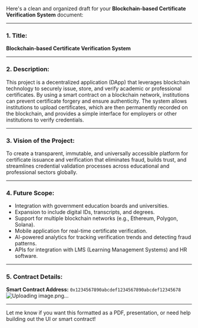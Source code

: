 Here's a clean and organized draft for your **Blockchain-based Certificate Verification System** document:

---

### **1. Title:**  
**Blockchain-based Certificate Verification System**

---

### **2. Description:**  
This project is a decentralized application (DApp) that leverages blockchain technology to securely issue, store, and verify academic or professional certificates. By using a smart contract on a blockchain network, institutions can prevent certificate forgery and ensure authenticity. The system allows institutions to upload certificates, which are then permanently recorded on the blockchain, and provides a simple interface for employers or other institutions to verify credentials.

---

### **3. Vision of the Project:**  
To create a transparent, immutable, and universally accessible platform for certificate issuance and verification that eliminates fraud, builds trust, and streamlines credential validation processes across educational and professional sectors globally.

---

### **4. Future Scope:**  
- Integration with government education boards and universities.
- Expansion to include digital IDs, transcripts, and degrees.
- Support for multiple blockchain networks (e.g., Ethereum, Polygon, Solana).
- Mobile application for real-time certificate verification.
- AI-powered analytics for tracking verification trends and detecting fraud patterns.
- APIs for integration with LMS (Learning Management Systems) and HR software.

---

### **5. Contract Details:**  
**Smart Contract Address:** `0x1234567890abcdef1234567890abcdef12345678`  
![Uploading image.png…]()


---

Let me know if you want this formatted as a PDF, presentation, or need help building out the UI or smart contract!
